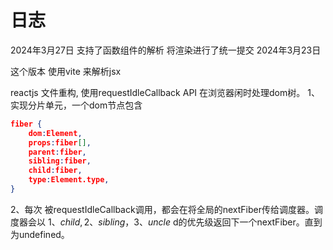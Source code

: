 # 日志
2024年3月27日
支持了函数组件的解析
将渲染进行了统一提交
2024年3月23日

这个版本 使用vite 来解析jsx

reactjs 文件重构,  使用requestIdleCallback API 在浏览器闲时处理dom树。
1、实现分片单元，一个dom节点包含
```json
fiber {
    dom:Element,
    props:fiber[],
    parent:fiber,
    sibling:fiber,
    child:fiber,
    type:Element.type,
}
```
2、每次 被requestIdleCallback调用，都会在将全局的nextFiber传给调度器。调度器会以
$1、child,2、sibling，3、uncle$ d的优先级返回下一个nextFiber。直到为undefined。
